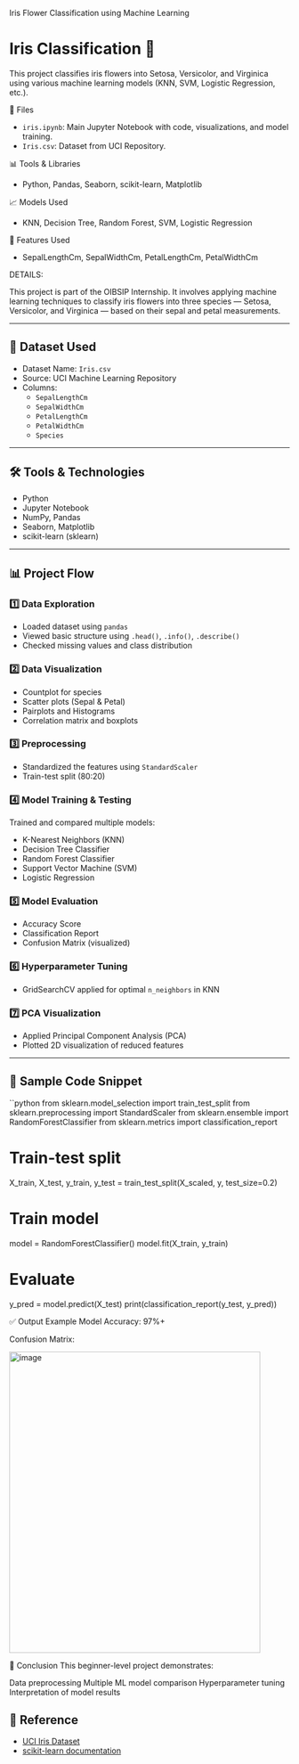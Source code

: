 Iris Flower Classification using Machine Learning

# Iris Classification 🌸

This project classifies iris flowers into Setosa, Versicolor, and Virginica using various machine learning models (KNN, SVM, Logistic Regression, etc.).

📁 Files
- `iris.ipynb`: Main Jupyter Notebook with code, visualizations, and model training.
- `Iris.csv`: Dataset from UCI Repository.

📊 Tools & Libraries
- Python, Pandas, Seaborn, scikit-learn, Matplotlib

📈 Models Used
- KNN, Decision Tree, Random Forest, SVM, Logistic Regression

📌 Features Used
- SepalLengthCm, SepalWidthCm, PetalLengthCm, PetalWidthCm


DETAILS:

This project is part of the OIBSIP Internship. It involves applying machine learning techniques to classify iris flowers into three species — Setosa, Versicolor, and Virginica — based on their sepal and petal measurements.

---

## 📂 Dataset Used

- Dataset Name: `Iris.csv`
- Source: UCI Machine Learning Repository
- Columns:
  - `SepalLengthCm`
  - `SepalWidthCm`
  - `PetalLengthCm`
  - `PetalWidthCm`
  - `Species`

---

## 🛠 Tools & Technologies

- Python
- Jupyter Notebook
- NumPy, Pandas
- Seaborn, Matplotlib
- scikit-learn (sklearn)

---

## 📊 Project Flow

### 1️⃣ Data Exploration
- Loaded dataset using `pandas`
- Viewed basic structure using `.head()`, `.info()`, `.describe()`
- Checked missing values and class distribution

### 2️⃣ Data Visualization
- Countplot for species
- Scatter plots (Sepal & Petal)
- Pairplots and Histograms
- Correlation matrix and boxplots

### 3️⃣ Preprocessing
- Standardized the features using `StandardScaler`
- Train-test split (80:20)

### 4️⃣ Model Training & Testing
Trained and compared multiple models:
- K-Nearest Neighbors (KNN)
- Decision Tree Classifier
- Random Forest Classifier
- Support Vector Machine (SVM)
- Logistic Regression

### 5️⃣ Model Evaluation
- Accuracy Score
- Classification Report
- Confusion Matrix (visualized)

### 6️⃣ Hyperparameter Tuning
- GridSearchCV applied for optimal `n_neighbors` in KNN

### 7️⃣ PCA Visualization
- Applied Principal Component Analysis (PCA)
- Plotted 2D visualization of reduced features

---

## 📌 Sample Code Snippet

``python
from sklearn.model_selection import train_test_split
from sklearn.preprocessing import StandardScaler
from sklearn.ensemble import RandomForestClassifier
from sklearn.metrics import classification_report

# Train-test split
X_train, X_test, y_train, y_test = train_test_split(X_scaled, y, test_size=0.2)

# Train model
model = RandomForestClassifier()
model.fit(X_train, y_train)

# Evaluate
y_pred = model.predict(X_test)
print(classification_report(y_test, y_pred))


✅ Output Example
Model Accuracy: 97%+

Confusion Matrix:


<img width="451" height="541" alt="image" src="https://github.com/user-attachments/assets/cfae09f4-7c0f-4659-a504-c04fc49108c9" />




🙌 Conclusion
This beginner-level project demonstrates:

Data preprocessing
Multiple ML model comparison
Hyperparameter tuning
Interpretation of model results


## 🔗 Reference

* [UCI Iris Dataset](https://archive.ics.uci.edu/ml/datasets/iris)
* [scikit-learn documentation](https://scikit-learn.org/)


